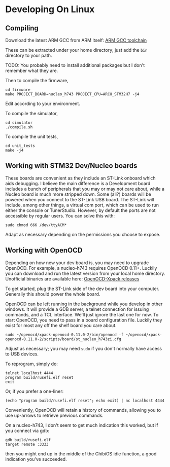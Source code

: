 # Developing On Linux

## Compiling

Download the latest ARM GCC from ARM itself: [ARM GCC toolchain](https://developer.arm.com/tools-and-software/open-source-software/developer-tools/gnu-toolchain/gnu-rm/downloads)

These can be extracted under your home directory; just add the `bin` directory to your path.

TODO: You probably need to install additional packages but I don't remember what they are.

Then to compile the firmware,

```shell
cd firmware
make PROJECT_BOARD=nucleo_h743 PROJECT_CPU=ARCH_STM32H7 -j4
```

Edit according to your environment.

To compile the simulator,

```shell
cd simulator
./compile.sh
```

To compile the unit tests,

```shell
cd unit_tests
make -j4
```

## Working with STM32 Dev/Nucleo boards

These boards are convenient as they include an ST-Link onboard which aids debugging.  I believe the main difference is a Development board includes a bunch of peripherals that you may or may not care about, while a Nucleo board is much more stripped down.  Some (all?) boards will be powered when you connect to the ST-Link USB board.  The ST-Link will include, among other things, a virtual com port, which can be used to run either the console or TunerStudio.  However, by default the ports are not accessible by regular users.  You can solve this with:

```shell
sudo chmod 666 /dev/ttyACM*
```

Adapt as necessary depending on the permissions you choose to expose.

## Working with OpenOCD

Depending on how new your dev board is, you may need to upgrade OpenOCD.  For example, a nucleo-h743 requires OpenOCD 0.11+.  Luckily you can download and run the latest version from your local home directory.  Unofficial binaries are available here:
[OpenOCD-Xpack releases](https://github.com/xpack-dev-tools/openocd-xpack/releases)

To get started, plug the ST-Link side of the dev board into your computer.  Generally this should power the whole board.

OpenOCD can be left running in the background while you develop in other windows.  It will provide a GDB server, a telnet connection for issuing commands, and a TCL interface.  We'll just ignore the last one for now.  To start OpenOCD, you need to pass in a board configuration file.  Luckily they exist for most any off the shelf board you care about.

```shell
sudo ~/openocd/xpack-openocd-0.11.0-2/bin/openocd -f ~/openocd/xpack-openocd-0.11.0-2/scripts/board/st_nucleo_h743zi.cfg
```

Adjust as necessary; you may need `sudo` if you don't normally have access to USB devices.

To reprogram, simply do:

```shell
telnet localhost 4444
program build/rusefi.elf reset
exit
```

Or, if you prefer a one-liner:

```shell
(echo "program build/rusefi.elf reset"; echo exit) | nc localhost 4444
```

Conveniently, OpenOCD will retain a history of commands, allowing you to use up-arrows to retrieve previous commands.

On a nucleo-h743, I don't seem to get much indication this worked, but if you connect via gdb:

```shell
gdb build/rusefi.elf
target remote :3333
```

then you might end up in the middle of the ChibiOS idle function, a good indication you've succeeded.
